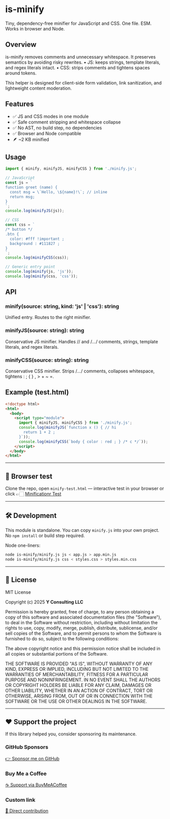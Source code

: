 # is-minify

Tiny, dependency-free minifier for JavaScript and CSS.
One file. ESM. Works in browser and Node.

## Overview

is-minify removes comments and unnecessary whitespace.
It preserves semantics by avoiding risky rewrites.
	•	JS: keeps strings, template literals, and regex literals intact.
	•	CSS: strips comments and tightens spaces around tokens.

This helper is designed for client-side form validation, link sanitization, and
lightweight content moderation.

## Features

- ✅ JS and CSS modes in one module
- ✅ Safe comment stripping and whitespace collapse
- ✅ No AST, no build step, no dependencies
- ✅ Browser and Node compatible
- 🪶 ~2 KB minified

## Usage

``` js
import { minify, minifyJS, minifyCSS } from './minify.js';

// JavaScript
const js = `
function greet (name) {
  const msg = \`Hello, \${name}!\`; // inline
  return msg;
}
`;
console.log(minifyJS(js));

// CSS
const css = `
/* button */
.btn {
  color: #fff !important ;
  background : #111827 ;
}
`;
console.log(minifyCSS(css));

// Generic entry point
console.log(minify(js, 'js'));
console.log(minify(css, 'css'));
```

## API

### minify(source: string, kind: 'js' | 'css'): string

Unified entry. Routes to the right minifier.

### minifyJS(source: string): string

Conservative JS minifier.
Handles // and /*...*/ comments, strings, template literals, and regex literals.

### minifyCSS(source: string): string

Conservative CSS minifier.
Strips /*...*/ comments, collapses whitespace, tightens : ; { } , > + ~ =.

## Example (test.html)

```html
<!doctype html>
<html>
  <body>
    <script type="module">
      import { minifyJS, minifyCSS } from './minify.js';
      console.log(minifyJS(`function x () { // hi
        return 1 + 2 ;
      }`));
      console.log(minifyCSS(`body { color : red ; } /* c */`));
    </script>
  </body>
</html>
```

---

## 🧪 Browser test
Clone the repo, open `minify-test.html` — interactive test in your browser
or click 👉🏻 [Minificationr Test](https://yvancg.github.io/validators/is-minify/minify-test.html)

---

## 🛠 Development
This module is standalone. You can copy `minify.js` into your own project.  
No `npm install` or build step required.

Node one-liners:
```bash
node is-minify/minify.js js < app.js > app.min.js
node is-minify/minify.js css < styles.css > styles.min.css
```

---

## 🪪 License
MIT License  

Copyright (c) 2025 **Y Consulting LLC**

Permission is hereby granted, free of charge, to any person obtaining a copy
of this software and associated documentation files (the "Software"), to deal
in the Software without restriction, including without limitation the rights
to use, copy, modify, merge, publish, distribute, sublicense, and/or sell
copies of the Software, and to permit persons to whom the Software is
furnished to do so, subject to the following conditions:

The above copyright notice and this permission notice shall be included in
all copies or substantial portions of the Software.

THE SOFTWARE IS PROVIDED "AS IS", WITHOUT WARRANTY OF ANY KIND, EXPRESS OR
IMPLIED, INCLUDING BUT NOT LIMITED TO THE WARRANTIES OF MERCHANTABILITY,
FITNESS FOR A PARTICULAR PURPOSE AND NONINFRINGEMENT. IN NO EVENT SHALL THE
AUTHORS OR COPYRIGHT HOLDERS BE LIABLE FOR ANY CLAIM, DAMAGES OR OTHER
LIABILITY, WHETHER IN AN ACTION OF CONTRACT, TORT OR OTHERWISE, ARISING FROM,
OUT OF OR IN CONNECTION WITH THE SOFTWARE OR THE USE OR OTHER DEALINGS IN
THE SOFTWARE.

---

## ❤️ Support the project

If this library helped you, consider sponsoring its maintenance.

### GitHub Sponsors
[👉 Sponsor me on GitHub](https://github.com/sponsors/yvancg)

### Buy Me a Coffee
[☕ Support via BuyMeACoffee](https://buymeacoffee.com/yconsulting)

### Custom link
[💸 Direct contribution](https://wise.com/pay/me/yvanc7)

